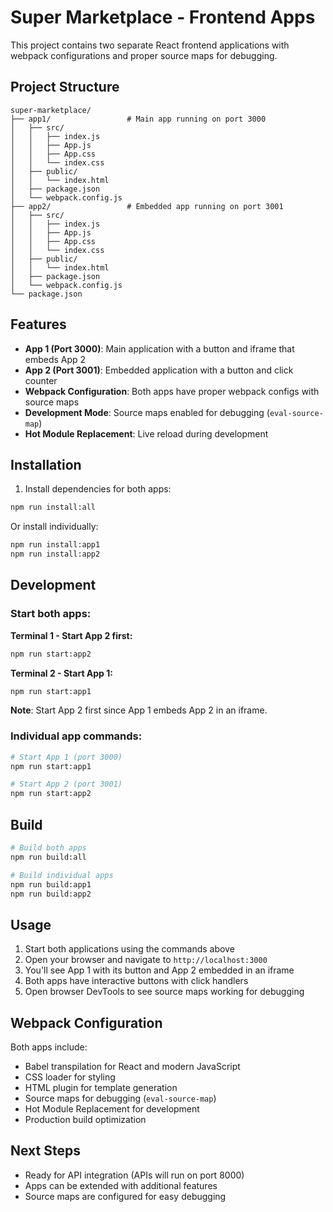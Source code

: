 # Super Marketplace - Frontend Apps

This project contains two separate React frontend applications with webpack configurations and proper source maps for debugging.

## Project Structure

```
super-marketplace/
├── app1/                 # Main app running on port 3000
│   ├── src/
│   │   ├── index.js
│   │   ├── App.js
│   │   ├── App.css
│   │   └── index.css
│   ├── public/
│   │   └── index.html
│   ├── package.json
│   └── webpack.config.js
├── app2/                 # Embedded app running on port 3001
│   ├── src/
│   │   ├── index.js
│   │   ├── App.js
│   │   ├── App.css
│   │   └── index.css
│   ├── public/
│   │   └── index.html
│   ├── package.json
│   └── webpack.config.js
└── package.json
```

## Features

- **App 1 (Port 3000)**: Main application with a button and iframe that embeds App 2
- **App 2 (Port 3001)**: Embedded application with a button and click counter
- **Webpack Configuration**: Both apps have proper webpack configs with source maps
- **Development Mode**: Source maps enabled for debugging (`eval-source-map`)
- **Hot Module Replacement**: Live reload during development

## Installation

1. Install dependencies for both apps:
```bash
npm run install:all
```

Or install individually:
```bash
npm run install:app1
npm run install:app2
```

## Development

### Start both apps:

**Terminal 1 - Start App 2 first:**
```bash
npm run start:app2
```

**Terminal 2 - Start App 1:**
```bash
npm run start:app1
```

**Note**: Start App 2 first since App 1 embeds App 2 in an iframe.

### Individual app commands:
```bash
# Start App 1 (port 3000)
npm run start:app1

# Start App 2 (port 3001)
npm run start:app2
```

## Build

```bash
# Build both apps
npm run build:all

# Build individual apps
npm run build:app1
npm run build:app2
```

## Usage

1. Start both applications using the commands above
2. Open your browser and navigate to `http://localhost:3000`
3. You'll see App 1 with its button and App 2 embedded in an iframe
4. Both apps have interactive buttons with click handlers
5. Open browser DevTools to see source maps working for debugging

## Webpack Configuration

Both apps include:
- Babel transpilation for React and modern JavaScript
- CSS loader for styling
- HTML plugin for template generation
- Source maps for debugging (`eval-source-map`)
- Hot Module Replacement for development
- Production build optimization

## Next Steps

- Ready for API integration (APIs will run on port 8000)
- Apps can be extended with additional features
- Source maps are configured for easy debugging
